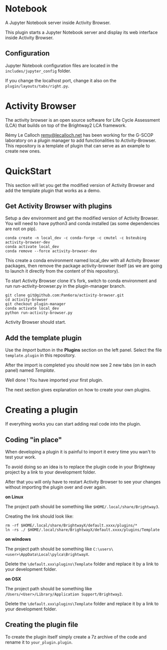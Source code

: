 # Notebook

A Jupyter Notebook server inside Activity Browser.

This plugin starts a Jupyter Notebook server and display its web interface inside Activity Browser.

## Configuration

Jupyter Notebook configuration files are located in the `includes/jupyter_config` folder.

If you change the localhost port, change it also on the `plugin/layouts/tabs/right.py`.

# Activity Browser

The activity browser is an open source software for Life Cycle Assessment (LCA) that builds on top of the Brightway2 LCA framework.

Rémy Le Calloch <remy@lecalloch.net> has been working for the G-SCOP laboratory on a plugin manager to add functionalities to Activity-Browser. This repository is a template of plugin that can serve as an example to create new ones.

# QuickStart

This section will let you get the modified version of Activity Browser and add the template plugin that works as a demo.

## Get Activity Browser with plugins 

Setup a dev environment and get the modified version of Activity Browser. You will need to have python3 and conda installed (as some dependencies are not on pip).

```
conda create -n local_dev -c conda-forge -c cmutel -c bsteubing activity-browser-dev
conda activate local_dev
conda remove --force activity-browser-dev
```

This create a conda environment named local_dev with all Activity Browser packages, then remove the package activity-browser itself (as we are going to launch it directly from the content of this repository).

To start Activity Browser clone it's fork, switch to conda environment and run run-activity-browser.py in the plugin-manager branch.

```
git clone git@github.com:Pan6ora/activity-browser.git
cd activity-browser
git checkout plugin-manager
conda activate local_dev
python run-activity-browser.py
```

Activity Browser should start. 

## Add the template plugin

Use the _Import_ button in the **Plugins** section on the left panel. Select the file `template.plugin` in this repository.

After the import is completed you should now see 2 new tabs (on in each panel) named _Template_.

Well done ! You have imported your first plugin.

The next section gives explanation on how to create your own plugins.

# Creating a plugin

If everything works you can start adding real code into the plugin.

## Coding "in place"

When developing a plugin it is painful to import it every time you wan't to test your work.

To avoid doing so an idea is to replace the plugin code in your Brightway project by a link to your development folder.

After that you will only have to restart Activity Browser to see your changes without importing the plugin over and over again.

**on Linux**

The project path should be something like `$HOME/.local/share/Brightway3`. 

Creating the link should look like:

```
rm -rf $HOME/.local/share/BrightwayX/default.xxxx/plugins/*
ln -rs ./ $HOME/.local/share/BrightwayX/default.xxxx/plugins/Template
```

**on windows**

The project path should be something like `C:\users\<user>\AppData\Local\pylca\BrightwayX`.

Delete the `\default.xxx\plugins\Template` folder and replace it by a link to your development folder.

**on OSX**

The project path should be something like `/Users/<User>/Library/Application Support/Brightway2`.

Delete the `\default.xxx\plugins\Template` folder and replace it by a link to your development folder.

## Creating the plugin file

To create the plugin itself simply create a 7z archive of the code and rename it to `your_plugin.plugin`.


